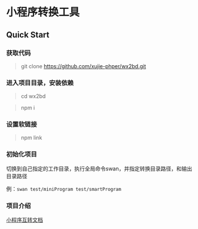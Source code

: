 # 小程序转换工具

## Quick Start
###  获取代码
> git clone https://github.com/xujie-phper/wx2bd.git

### 进入项目目录，安装依赖
> cd wx2bd

> npm i

### 设置软链接
> npm link 

### 初始化项目
切换到自己指定的工作目录，执行全局命令swan，并指定转换目录路径，和输出目录路径

例：`swan test/miniProgram test/smartProgram`

### 项目介绍

[小程序互转文档](https://juejin.im/post/5d70b6e0518825103e545a21)


